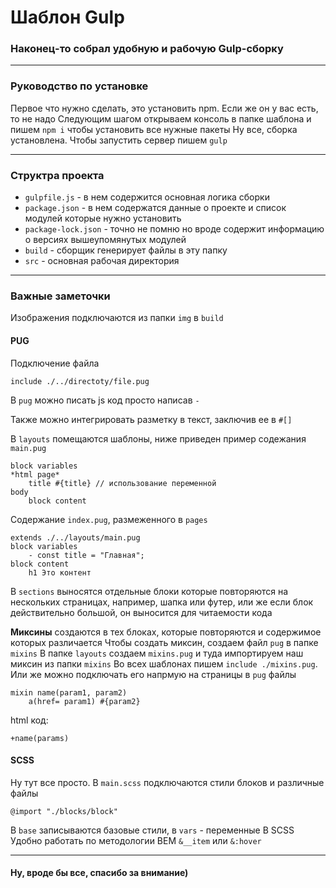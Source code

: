 # Шаблон Gulp
### Наконец-то собрал удобную и рабочую Gulp-сборку

---

### Руководство по установке
Первое что нужно сделать, это установить npm. Если же он у вас есть, то не надо
Следующим шагом открываем консоль в папке шаблона и пишем `npm i` чтобы установить все нужные пакеты
Ну все, сборка установлена. Чтобы запустить сервер пишем `gulp`

---
### Структра проекта
- `gulpfile.js` - в нем содержится основная логика сборки
- `package.json` - в нем содержатся данные о проекте и список модулей которые нужно установить
- `package-lock.json` - точно не помню но вроде содержит информацию о версиях вышеупомянутых модулей
- `build` - сборщик генерирует файлы в эту папку
- `src` - основная рабочая директория
---

### Важные заметочки
Изображения подключаются из папки `img` в `build`
#### PUG
Подключение файла
```
include ./../directoty/file.pug
```
В `pug` можно писать js код просто написав `-`

Также можно интегрировать разметку в текст, заключив ее в `#[]`

В `layouts` помещаются шаблоны, ниже приведен пример содежания `main.pug`
```
block variables
*html page*
    title #{title} // использование переменной
body
    block content
```
Содержание `index.pug`, размеженного в `pages`
```
extends ./../layouts/main.pug
block variables
    - const title = "Главная";
block content
    h1 Это контент
```
В `sections` выносятся отдельные блоки которые повторяются на нескольких страницах, например, шапка или футер, или же если блок действительно большой, он выносится для читаемости кода

__Миксины__ создаются в тех блоках, которые повторяются и содержимое которых различается
Чтобы создать миксин, создаем файл `pug` в папке `mixins`
В папке `layouts` создаем `mixins.pug` и туда импортируем наш миксин из папки `mixins`
Во всех шаблонах пишем `include ./mixins.pug`. Или же можно подключать его напрмую на страницы в `pug` файлы
```
mixin name(param1, param2)
    a(href= param1) #{param2}
```
html код:
```
+name(params)
```

#### SCSS
Ну тут все просто. В `main.scss` подключаются стили блоков и различные файлы
```
@import "./blocks/block"
```
В `base` записываются базовые стили, в `vars` - переменные
В SCSS Удобно работать по методологии BEM `&__item` или `&:hover`

---

#### Ну, вроде бы все, спасибо за внимание)
